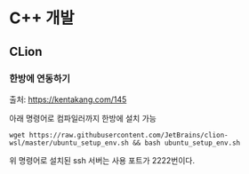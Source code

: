 # C++ 개발 
  
## CLion 
### 한방에 연동하기
출처: https://kentakang.com/145    
  
아래 명령어로 컴파일러까지 한방에 설치 가능  
```
wget https://raw.githubusercontent.com/JetBrains/clion-wsl/master/ubuntu_setup_env.sh && bash ubuntu_setup_env.sh
```  
위 명령어로 설치된 ssh 서버는 사용 포트가 2222번이다.  
  
  
